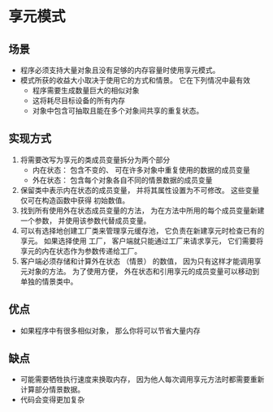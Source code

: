 # 享元模式

## 场景
- 程序必须支持大量对象且没有足够的内存容量时使用享元模式。
- 模式所获的收益大小取决于使用它的方式和情景。 它在下列情况中最有效
    - 程序需要生成数量巨大的相似对象
    - 这将耗尽目标设备的所有内存
    - 对象中包含可抽取且能在多个对象间共享的重复状态。
    
## 实现方式
1. 将需要改写为享元的类成员变量拆分为两个部分
    - 内在状态： 包含不变的、 可在许多对象中重复使用的数据的成员变量
    - 外在状态： 包含每个对象各自不同的情景数据的成员变量
2. 保留类中表示内在状态的成员变量， 并将其属性设置为不可修改。 这些变量仅可在构造函数中获得
初始数值。
3. 找到所有使用外在状态成员变量的方法， 为在方法中所用的每个成员变量新建一个参数， 
并使用该参数代替成员变量。
4. 可以有选择地创建工厂类来管理享元缓存池， 它负责在新建享元时检查已有的享元。 如果选择使用
工厂， 客户端就只能通过工厂来请求享元， 它们需要将享元的内在状态作为参数传递给工厂。
5. 客户端必须存储和计算外在状态 （情景） 的数值， 因为只有这样才能调用享元对象的方法。
 为了使用方便， 外在状态和引用享元的成员变量可以移动到单独的情景类中。
 
## 优点
- 如果程序中有很多相似对象， 那么你将可以节省大量内存

## 缺点
- 可能需要牺牲执行速度来换取内存， 因为他人每次调用享元方法时都需要重新计算部分情景数据。
- 代码会变得更加复杂

